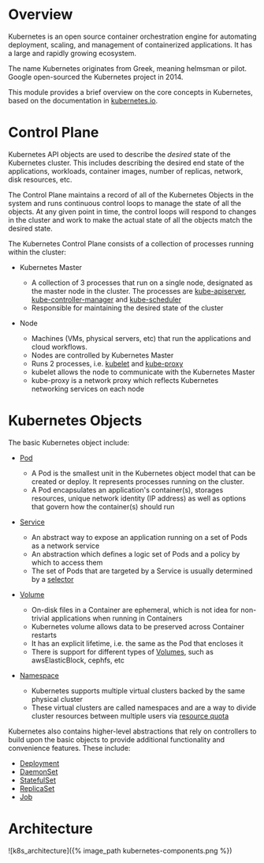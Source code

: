 Overview
========
Kubernetes is an open source container orchestration engine for automating deployment, scaling, and management of containerized applications. It has a large and rapidly growing ecosystem.

The name Kubernetes originates from Greek, meaning helmsman or pilot. Google open-sourced the Kubernetes project in 2014.

This module provides a brief overview on the core concepts in Kubernetes, based on the documentation in [kubernetes.io](https://kubernetes.io/docs/home/).

Control Plane
=============

Kubernetes API objects are used to describe the *desired* state of the Kubernetes cluster. This includes describing the desired end state of the applications, workloads, container images, number of replicas, network, disk resources, etc.

The Control Plane maintains a record of all of the Kubernetes Objects in the system and runs continuous control loops to manage the state of all the objects. At any given point in time, the control loops will respond to changes in the cluster and work to make the actual state of all the objects match the desired state.

The Kubernetes Control Plane consists of a collection of processes running within the cluster:

* Kubernetes Master
  - A collection of 3 processes that run on a single node, designated as the master node in the cluster. The processes are [kube-apiserver](https://kubernetes.io/docs/admin/kube-apiserver/), [kube-controller-manager](https://kubernetes.io/docs/admin/kube-controller-manager/) and [kube-scheduler](https://kubernetes.io/docs/admin/kube-scheduler/)
  - Responsible for maintaining the desired state of the cluster

* Node
  - Machines (VMs, physical servers, etc) that run the applications and cloud workflows.
  - Nodes are controlled by Kubernetes Master
  - Runs 2 processes, i.e. [kubelet](https://kubernetes.io/docs/admin/kubelet/) and [kube-proxy](https://kubernetes.io/docs/admin/kube-proxy/)
  - kubelet allows the node to communicate with the Kubernetes Master
  - kube-proxy is a network proxy which reflects Kubernetes networking services on each node

Kubernetes Objects
==================

The basic Kubernetes object include:

* [Pod](https://kubernetes.io/docs/concepts/workloads/pods/pod-overview/)
  - A Pod is the smallest unit in the Kubernetes object model that can be created or deploy. It represents processes running on the cluster.
  - A Pod encapsulates an application's container(s), storages resources, unique network identity (IP address) as well as options that govern how the container(s) should run

* [Service](https://kubernetes.io/docs/concepts/services-networking/service/)
  - An abstract way to expose an application running on a set of Pods as a network service
  - An abstraction which defines a logic set of Pods and a policy by which to access them
  - The set of Pods that are targeted by a Service is usually determined by a [selector](https://kubernetes.io/docs/concepts/overview/working-with-objects/labels/)

* [Volume](https://kubernetes.io/docs/concepts/storage/volumes/)
  - On-disk files in a Container are ephemeral, which is not idea for non-trivial applications when running in Containers
  - Kubernetes volume allows data to be preserved across Container restarts
  - It has an explicit lifetime, i.e. the same as the Pod that encloses it
  - There is support for different types of [Volumes](https://kubernetes.io/docs/concepts/storage/volumes/#types-of-volumes), such as awsElasticBlock, cephfs, etc
  
* [Namespace](https://kubernetes.io/docs/concepts/overview/working-with-objects/namespaces/)
  - Kubernetes supports multiple virtual clusters backed by the same physical cluster
  - These virtual clusters are called namespaces and are a way to divide cluster resources between multiple users via [resource quota](https://kubernetes.io/docs/concepts/policy/resource-quotas/)

Kubernetes also contains higher-level abstractions that rely on controllers to build upon the basic objects to provide additional functionality and convenience features. These include:

* [Deployment](https://kubernetes.io/docs/concepts/workloads/controllers/deployment/)
* [DaemonSet](https://kubernetes.io/docs/concepts/workloads/controllers/daemonset/)
* [StatefulSet](https://kubernetes.io/docs/concepts/workloads/controllers/statefulset/)
* [ReplicaSet](https://kubernetes.io/docs/concepts/workloads/controllers/replicaset/)
* [Job](https://kubernetes.io/docs/concepts/workloads/controllers/job/)

Architecture
============
![k8s_architecture]({% image_path kubernetes-components.png %})
